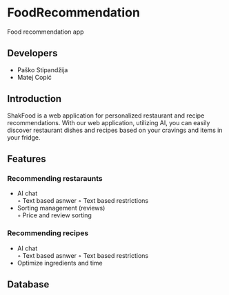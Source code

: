 # FoodRecommendation
Food recommendation app

## Developers
- Paško Stipandžija
- Matej Copić

## Introduction
ShakFood is a web application for personalized restaurant and recipe recommendations.
With our web application, utilizing AI, you can easily discover restaurant dishes and recipes based on your cravings and items in your fridge.

## Features

### Recommending restaraunts
  - AI chat <br> 
      &#x25E6; Text based asnwer
      &#x25E6; Text based restrictions
  - Sorting management (reviews) <br>
      &#x25E6; Price and review sorting
### Recommending recipes
  - AI chat <br>
      &#x25E6; Text based asnwer
      &#x25E6; Text based restrictions
  - Optimize ingredients and time

## Database

